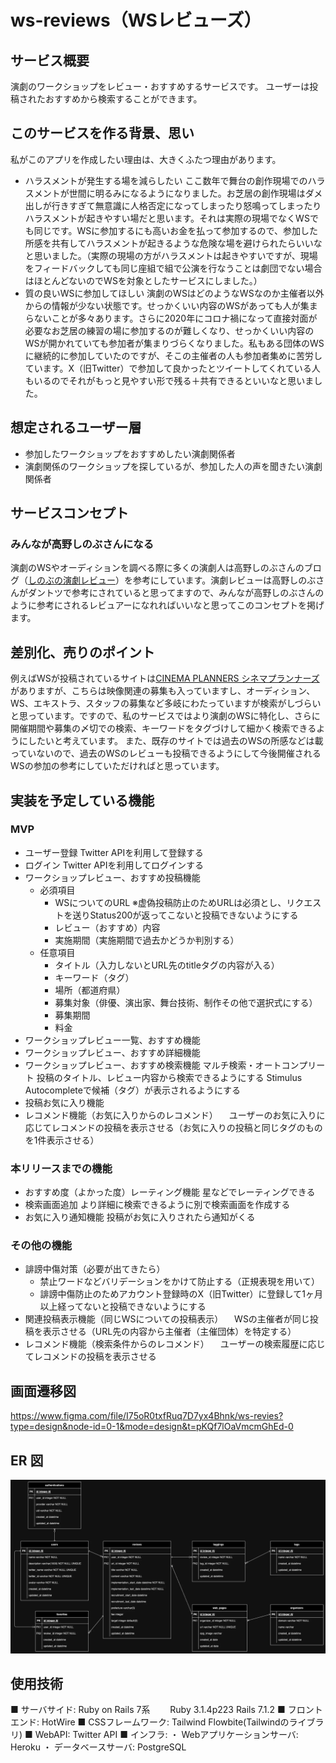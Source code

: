 # ws-reviews（WSレビューズ）

## サービス概要
演劇のワークショップをレビュー・おすすめするサービスです。
ユーザーは投稿されたおすすめから検索することができます。

## このサービスを作る背景、思い
私がこのアプリを作成したい理由は、大きくふたつ理由があります。
- ハラスメントが発生する場を減らしたい
  ここ数年で舞台の創作現場でのハラスメントが世間に明るみになるようになりました。お芝居の創作現場はダメ出しが行きすぎて無意識に人格否定になってしまったり怒鳴ってしまったりハラスメントが起きやすい場だと思います。それは実際の現場でなくWSでも同じです。WSに参加するにも高いお金を払って参加するので、参加した所感を共有してハラスメントが起きるような危険な場を避けられたらいいなと思いました。（実際の現場の方がハラスメントは起きやすいですが、現場をフィードバックしても同じ座組で組で公演を行なうことは劇団でない場合はほとんどないのでWSを対象としたサービスにしました。）
- 質の良いWSに参加してほしい
  演劇のWSはどのようなWSなのか主催者以外からの情報が少ない状態です。せっかくいい内容のWSがあっても人が集まらないことが多々あります。さらに2020年にコロナ禍になって直接対面が必要なお芝居の練習の場に参加するのが難しくなり、せっかくいい内容のWSが開かれていても参加者が集まりづらくなりました。私もある団体のWSに継続的に参加していたのですが、そこの主催者の人も参加者集めに苦労しています。X（旧Twitter）で参加して良かったとツイートしてくれている人もいるのでそれがもっと見やすい形で残る＋共有できるといいなと思いました。

## 想定されるユーザー層
- 参加したワークショップをおすすめしたい演劇関係者
- 演劇関係のワークショップを探しているが、参加した人の声を聞きたい演劇関係者

## サービスコンセプト
### みんなが高野しのぶさんになる
演劇のWSやオーディションを調べる際に多くの演劇人は高野しのぶさんのブログ（[しのぶの演劇レビュー](https://shinobutakano.com/)）を参考にしています。演劇レビューは高野しのぶさんがダントツで参考にされていると思ってますので、みんなが高野しのぶさんのように参考にされるレビュアーになれればいいなと思ってこのコンセプトを掲げます。

## 差別化、売りのポイント
例えばWSが投稿されているサイトは[CINEMA PLANNERS シネマプランナーズ](https://cinepu.com/)がありますが、こちらは映像関連の募集も入っていますし、オーディション、WS、エキストラ、スタッフの募集など多岐にわたっていますが検索がしづらいと思っています。ですので、私のサービスではより演劇のWSに特化し、さらに開催期間や募集の〆切での検索、キーワードをタグづけして細かく検索できるようにしたいと考えています。
また、既存のサイトでは過去のWSの所感などは載っていないので、過去のWSのレビューも投稿できるようにして今後開催されるWSの参加の参考にしていただければと思っています。

## 実装を予定している機能
### MVP
* ユーザー登録
  Twitter APIを利用して登録する
* ログイン
  Twitter APIを利用してログインする
* ワークショップレビュー、おすすめ投稿機能
  * 必須項目
    * WSについてのURL
    ※虚偽投稿防止のためURLは必須とし、リクエストを送りStatus200が返ってこないと投稿できないようにする
    * レビュー（おすすめ）内容
    * 実施期間（実施期間で過去かどうか判別する）
  * 任意項目
    * タイトル（入力しないとURL先のtitleタグの内容が入る）
    * キーワード（タグ）
    * 場所（都道府県）
    * 募集対象（俳優、演出家、舞台技術、制作その他で選択式にする）
    * 募集期間
    * 料金
* ワークショップレビュー一覧、おすすめ機能
* ワークショップレビュー、おすすめ詳細機能
* ワークショップレビュー、おすすめ検索機能
  マルチ検索・オートコンプリート
    投稿のタイトル、レビュー内容から検索できるようにする
    Stimulus Autocompleteで候補（タグ）が表示されるようにする
* 投稿お気に入り機能
* レコメンド機能（お気に入りからのレコメンド）
　ユーザーのお気に入りに応じてレコメンドの投稿を表示させる（お気に入りの投稿と同じタグのものを1件表示させる）
　

### 本リリースまでの機能
* おすすめ度（よかった度）レーティング機能
  星などでレーティングできる
* 検索画面追加
  より詳細に検索できるように別で検索画面を作成する
* お気に入り通知機能
  投稿がお気に入りされたら通知がくる

### その他の機能
* 誹謗中傷対策（必要が出てきたら）
  * 禁止ワードなどバリデーションをかけて防止する（正規表現を用いて）
  * 誹謗中傷防止のためアカウント登録時のX（旧Twitter）に登録して1ヶ月以上経ってないと投稿できないようにする
* 関連投稿表示機能（同じWSについての投稿表示）
　WSの主催者が同じ投稿を表示させる（URL先の内容から主催者（主催団体）を特定する）
* レコメンド機能（検索条件からのレコメンド）
　ユーザーの検索履歴に応じてレコメンドの投稿を表示させる

## 画面遷移図
https://www.figma.com/file/I75oR0txfRuq7D7yx4Bhnk/ws-revies?type=design&node-id=0-1&mode=design&t=pKQf7lOaVmcmGhEd-0

## ER 図
<img src="./assets/ws-reviews-ER.webp">

## 使用技術
■ サーバサイド: Ruby on Rails 7系
　　Ruby 3.1.4p223 Rails 7.1.2
■ フロントエンド: HotWire
■ CSSフレームワーク: Tailwind Flowbite(Tailwindのライブラリ)
■ WebAPI: Twitter API
■ インフラ:
・ Webアプリケーションサーバ: Heroku
・ データベースサーバ: PostgreSQL
